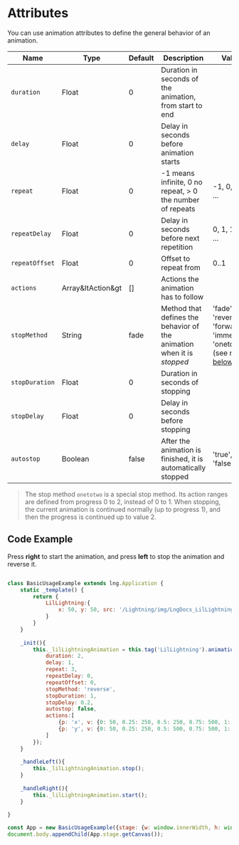 # Attributes

You can use animation attributes to define the general behavior of an animation.

| Name | Type | Default | Description | Values |
|---|---|---|---|---|
| `duration` | Float | 0 | Duration in seconds of the animation, from start to end |  |
| `delay` | Float | 0 | Delay in seconds before animation starts |  |
| `repeat` | Float | 0 | -1 means infinite, 0 no repeat, > 0 the number of repeats | -1, 0, 1, 2, ... |
| `repeatDelay` | Float | 0 | Delay in seconds before next repetition | 0, 1, 1.5, 2, ... |
| `repeatOffset` | Float | 0 | Offset to repeat from | 0..1 |
| `actions` | Array&amp;ltAction&amp;gt | [] | Actions the animation has to follow |  |
| `stopMethod` | String | fade | Method that defines the behavior of the animation when it is *stopped* | 'fade', 'reverse', 'forward', 'immediate', 'onetotwo' (see note [below](#onetotwo)) |
| `stopDuration` | Float | 0 | Duration in seconds of stopping |  |
| `stopDelay` | Float | 0 | Delay in seconds before stopping |  |
| `autostop` | Boolean | false | After the animation is finished, it is automatically stopped | 'true', 'false' |

> The stop method `onetotwo` is a special stop method. Its action ranges are defined from progress 0 to 2, instead of 0 to 1. When stopping, the current
animation is continued normally (up to progress 1), and then the progress is continued up to value 2.

## Code Example

Press **right** to start the animation, and press **left** to stop the animation and reverse it.

```js

class BasicUsageExample extends lng.Application {
    static _template() {
        return {
            LilLightning:{
                x: 50, y: 50, src: '/Lightning/img/LngDocs_LilLightningFlying.png'
            }
        }
    }
        
    _init(){
        this._lilLightningAnimation = this.tag('LilLightning').animation({
            duration: 2,
            delay: 1,
            repeat: 3,
            repeatDelay: 0,
            repeatOffset: 0,
            stopMethod: 'reverse',
            stopDuration: 1,
            stopDelay: 0.2,
            autostop: false,
            actions:[
                {p: 'x', v: {0: 50, 0.25: 250, 0.5: 250, 0.75: 500, 1: 50 }},
                {p: 'y', v: {0: 50, 0.25: 250, 0.5: 500, 0.75: 500, 1: 50 }}
            ]
        }); 
    }
    
    _handleLeft(){
        this._lilLightningAnimation.stop();
    }
    
    _handleRight(){
        this._lilLightningAnimation.start();
    }
    
}

const App = new BasicUsageExample({stage: {w: window.innerWidth, h: window.innerHeight, useImageWorker: false}});
document.body.appendChild(App.stage.getCanvas());
```